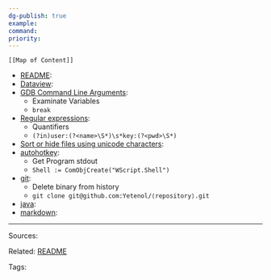 ```yaml
---
dg-publish: true
example: 
command: 
priority: 
---
```


```dynamic-embed
[[Map of Content]]
```




<ul class="dataview list-view-ul"><li><span><a aria-label-position="top" aria-label="README.md" data-href="README.md" href="README.md" class="internal-link" target="_blank" rel="noopener">README</a></span>: <ul class="dataview dataview-ul dataview-result-list-ul"></ul></li><li><span><a aria-label-position="top" aria-label="languages/Dataview.md" data-href="languages/Dataview.md" href="languages/Dataview.md" class="internal-link" target="_blank" rel="noopener">Dataview</a></span>: <ul class="dataview dataview-ul dataview-result-list-ul"></ul></li><li><span><a aria-label-position="top" aria-label="languages/GDB Command Line Arguments.md" data-href="languages/GDB Command Line Arguments.md" href="languages/GDB Command Line Arguments.md" class="internal-link" target="_blank" rel="noopener">GDB Command Line Arguments</a></span>: <ul class="dataview dataview-ul dataview-result-list-ul"><li class="dataview-result-list-li"><span>Examinate Variables</span></li><li class="dataview-result-list-li"><span><code>break</code></span></li></ul></li><li><span><a aria-label-position="top" aria-label="languages/Regular expressions.md" data-href="languages/Regular expressions.md" href="languages/Regular expressions.md" class="internal-link" target="_blank" rel="noopener">Regular expressions</a></span>: <ul class="dataview dataview-ul dataview-result-list-ul"><li class="dataview-result-list-li"><span>Quantifiers</span></li><li class="dataview-result-list-li"><span><code>(?in)user:(?&lt;name&gt;\S*)\s*key:(?&lt;pwd&gt;\S*)</code></span></li></ul></li><li><span><a aria-label-position="top" aria-label="languages/Sort or hide files using unicode characters.md" data-href="languages/Sort or hide files using unicode characters.md" href="languages/Sort or hide files using unicode characters.md" class="internal-link" target="_blank" rel="noopener">Sort or hide files using unicode characters</a></span>: <ul class="dataview dataview-ul dataview-result-list-ul"></ul></li><li><span><a aria-label-position="top" aria-label="languages/autohotkey.md" data-href="languages/autohotkey.md" href="languages/autohotkey.md" class="internal-link" target="_blank" rel="noopener">autohotkey</a></span>: <ul class="dataview dataview-ul dataview-result-list-ul"><li class="dataview-result-list-li"><span>Get Program stdout</span></li><li class="dataview-result-list-li"><span><code>Shell := ComObjCreate("WScript.Shell")</code></span></li></ul></li><li><span><a aria-label-position="top" aria-label="languages/git.md" data-href="languages/git.md" href="languages/git.md" class="internal-link" target="_blank" rel="noopener">git</a></span>: <ul class="dataview dataview-ul dataview-result-list-ul"><li class="dataview-result-list-li"><span>Delete binary from history</span></li><li class="dataview-result-list-li"><span><code>git clone git@github.com:Yetenol/⟨repository⟩.git</code></span></li></ul></li><li><span><a aria-label-position="top" aria-label="languages/java.md" data-href="languages/java.md" href="languages/java.md" class="internal-link" target="_blank" rel="noopener">java</a></span>: <ul class="dataview dataview-ul dataview-result-list-ul"></ul></li><li><span><a aria-label-position="top" aria-label="languages/markdown.md" data-href="languages/markdown.md" href="languages/markdown.md" class="internal-link" target="_blank" rel="noopener">markdown</a></span>: <ul class="dataview dataview-ul dataview-result-list-ul"></ul></li></ul>


---


Sources:

Related:
[README](../README.md)

Tags:
